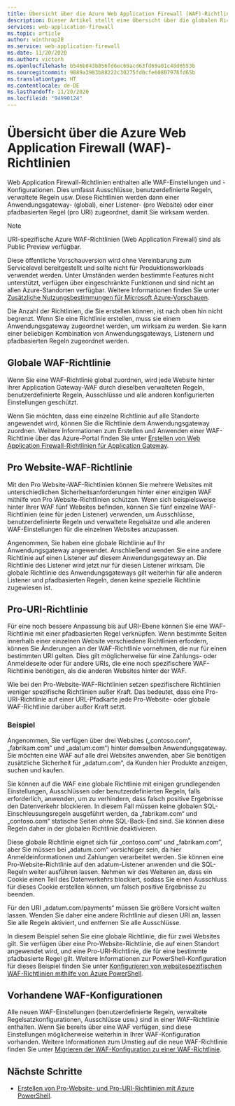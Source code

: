 ```yaml
---
title: Übersicht über die Azure Web Application Firewall (WAF)-Richtlinien
description: Dieser Artikel stellt eine Übersicht über die globalen Richtlinien für Web Application Firewall (WAF) sowie die Richtlinien pro Website und pro URI bereit.
services: web-application-firewall
ms.topic: article
author: winthrop28
ms.service: web-application-firewall
ms.date: 11/20/2020
ms.author: victorh
ms.openlocfilehash: b546b043b856fd6ec69acd63fd69a01c48d0553b
ms.sourcegitcommit: 9889a3983b88222c30275fd0cfe60807976fd65b
ms.translationtype: HT
ms.contentlocale: de-DE
ms.lasthandoff: 11/20/2020
ms.locfileid: "94990124"
---
```

# <a name="azure-web-application-firewall-waf-policy-overview"></a>Übersicht über die Azure Web Application Firewall (WAF)-Richtlinien

Web Application Firewall-Richtlinien enthalten alle WAF-Einstellungen und -Konfigurationen. Dies umfasst Ausschlüsse, benutzerdefinierte Regeln, verwaltete Regeln usw. Diese Richtlinien werden dann einer Anwendungsgateway- (global), einer Listener- (pro Website) oder einer pfadbasierten Regel (pro URI) zugeordnet, damit Sie wirksam werden.

> [!NOTE]
> URI-spezifische Azure WAF-Richtlinien (Web Application Firewall) sind als Public Preview verfügbar.
> 
> Diese öffentliche Vorschauversion wird ohne Vereinbarung zum Servicelevel bereitgestellt und sollte nicht für Produktionsworkloads verwendet werden. Unter Umständen werden bestimmte Features nicht unterstützt, verfügen über eingeschränkte Funktionen und sind nicht an allen Azure-Standorten verfügbar. Weitere Informationen finden Sie unter [Zusätzliche Nutzungsbestimmungen für Microsoft Azure-Vorschauen](https://azure.microsoft.com/support/legal/preview-supplemental-terms/).

Die Anzahl der Richtlinien, die Sie erstellen können, ist nach oben hin nicht begrenzt. Wenn Sie eine Richtlinie erstellen, muss sie einem Anwendungsgateway zugeordnet werden, um wirksam zu werden. Sie kann einer beliebigen Kombination von Anwendungsgateways, Listenern und pfadbasierten Regeln zugeordnet werden.

## <a name="global-waf-policy"></a>Globale WAF-Richtlinie

Wenn Sie eine WAF-Richtlinie global zuordnen, wird jede Website hinter ihrer Application Gateway-WAF durch dieselben verwalteten Regeln, benutzerdefinierte Regeln, Ausschlüsse und alle anderen konfigurierten Einstellungen geschützt.

Wenn Sie möchten, dass eine einzelne Richtlinie auf alle Standorte angewendet wird, können Sie die Richtlinie dem Anwendungsgateway zuordnen. Weitere Informationen zum Erstellen und Anwenden einer WAF-Richtlinie über das Azure-Portal finden Sie unter [Erstellen von Web Application Firewall-Richtlinien für Application Gateway](create-waf-policy-ag.md). 

## <a name="per-site-waf-policy"></a>Pro Website-WAF-Richtlinie

Mit den Pro Website-WAF-Richtlinien können Sie mehrere Websites mit unterschiedlichen Sicherheitsanforderungen hinter einer einzigen WAF mithilfe von Pro Website-Richtlinien schützen. Wenn sich beispielsweise hinter Ihrer WAF fünf Websites befinden, können Sie fünf einzelne WAF-Richtlinien (eine für jeden Listener) verwenden, um Ausschlüsse, benutzerdefinierte Regeln und verwaltete Regelsätze und alle anderen WAF-Einstellungen für die einzelnen Websites anzupassen.

Angenommen, Sie haben eine globale Richtlinie auf Ihr Anwendungsgateway angewendet. Anschließend wenden Sie eine andere Richtlinie auf einen Listener auf diesem Anwendungsgateway an. Die Richtlinie des Listener wird jetzt nur für diesen Listener wirksam. Die globale Richtlinie des Anwendungsgateways gilt weiterhin für alle anderen Listener und pfadbasierten Regeln, denen keine spezielle Richtlinie zugewiesen ist.

## <a name="per-uri-policy"></a>Pro-URI-Richtlinie

Für eine noch bessere Anpassung bis auf URI-Ebene können Sie eine WAF-Richtlinie mit einer pfadbasierten Regel verknüpfen. Wenn bestimmte Seiten innerhalb einer einzelnen Website verschiedene Richtlinien erfordern, können Sie Änderungen an der WAF-Richtlinie vornehmen, die nur für einen bestimmten URI gelten. Dies gilt möglicherweise für eine Zahlungs- oder Anmeldeseite oder für andere URIs, die eine noch spezifischere WAF-Richtlinie benötigen, als die anderen Websites hinter der WAF.

Wie bei den Pro-Website-WAF-Richtlinien setzen spezifischere Richtlinien weniger spezifische Richtlinien außer Kraft. Das bedeutet, dass eine Pro-URI-Richtlinie auf einer URL-Pfadkarte jede Pro-Website- oder globale WAF-Richtlinie darüber außer Kraft setzt.

### <a name="example"></a>Beispiel

Angenommen, Sie verfügen über drei Websites („contoso.com“, „fabrikam.com“ und „adatum.com“) hinter demselben Anwendungsgateway. Sie möchten eine WAF auf alle drei Websites anwenden, aber Sie benötigen zusätzliche Sicherheit für „adatum.com“, da Kunden hier Produkte anzeigen, suchen und kaufen.

Sie können auf die WAF eine globale Richtlinie mit einigen grundlegenden Einstellungen, Ausschlüssen oder benutzerdefinierten Regeln, falls erforderlich, anwenden, um zu verhindern, dass falsch positive Ergebnisse den Datenverkehr blockieren. In diesem Fall müssen keine globalen SQL-Einschleusungsregeln ausgeführt werden, da „fabrikam.com“ und „contoso.com“ statische Seiten ohne SQL-Back-End sind. Sie können diese Regeln daher in der globalen Richtlinie deaktivieren.

Diese globale Richtlinie eignet sich für „contoso.com“ und „fabrikam.com“, aber Sie müssen bei „adatum.com“ vorsichtiger sein, da hier Anmeldeinformationen und Zahlungen verarbeitet werden. Sie können eine Pro-Website-Richtlinie auf den adatum-Listener anwenden und die SQL-Regeln weiter ausführen lassen. Nehmen wir des Weiteren an, dass ein Cookie einen Teil des Datenverkehrs blockiert, sodass Sie einen Ausschluss für dieses Cookie erstellen können, um falsch positive Ergebnisse zu beenden. 

Für den URI „adatum.com/payments“ müssen Sie größere Vorsicht walten lassen. Wenden Sie daher eine andere Richtlinie auf diesen URI an, lassen Sie alle Regeln aktiviert, und entfernen Sie alle Ausschlüsse.

In diesem Beispiel sehen Sie eine globale Richtlinie, die für zwei Websites gilt. Sie verfügen über eine Pro-Website-Richtlinie, die auf einen Standort angewendet wird, und eine Pro-URI-Richtlinie, die für eine bestimmte pfadbasierte Regel gilt. Weitere Informationen zur PowerShell-Konfiguration für dieses Beispiel finden Sie unter [Konfigurieren von websitespezifischen WAF-Richtlinien mithilfe von Azure PowerShell](per-site-policies.md).

## <a name="existing-waf-configurations"></a>Vorhandene WAF-Konfigurationen

Alle neuen WAF-Einstellungen (benutzerdefinierte Regeln, verwaltete Regelsatzkonfigurationen, Ausschlüsse usw.) sind in einer WAF-Richtlinie enthalten. Wenn Sie bereits über eine WAF verfügen, sind diese Einstellungen möglicherweise weiterhin in Ihrer WAF-Konfiguration vorhanden. Weitere Informationen zum Umstieg auf die neue WAF-Richtlinie finden Sie unter [Migrieren der WAF-Konfiguration zu einer WAF-Richtlinie](./migrate-policy.md). 


## <a name="next-steps"></a>Nächste Schritte

- [Erstellen von Pro-Website- und Pro-URI-Richtlinien mit Azure PowerShell](per-site-policies.md).